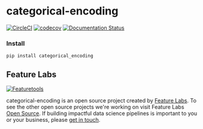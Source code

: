 # categorical-encoding

[![CircleCI](https://circleci.com/gh/FeatureLabs/categorical_encoding/tree/master.svg?style=shield)](https://circleci.com/gh/FeatureLabs/categorical_encoding/tree/master)
[![codecov](https://codecov.io/gh/FeatureLabs/categorical_encoding/branch/master/graph/badge.svg)](https://codecov.io/gh/FeatureLabs/categorical_encoding)
[![Documentation Status](https://readthedocs.org/projects/categorical_encoding/badge/?version=latest)](http://docs.compose.ml/en/latest/?badge=latest)

### Install
```shell
pip install categorical_encoding
```

## Feature Labs
<a href="https://www.featurelabs.com/">
    <img src="http://www.featurelabs.com/wp-content/uploads/2017/12/logo.png" alt="Featuretools" />
</a>

categorical-encoding is an open source project created by [Feature Labs](https://www.featurelabs.com/). To see the other open source projects we're working on visit Feature Labs [Open Source](https://www.featurelabs.com/open). If building impactful data science pipelines is important to you or your business, please [get in touch](https://www.featurelabs.com/contact/).
